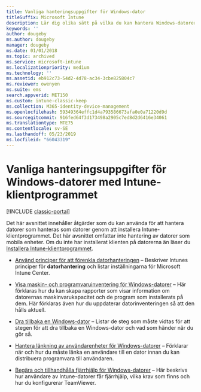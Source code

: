 ```yaml
---
title: Vanliga hanteringsuppgifter för Windows-dator
titleSuffix: Microsoft Intune
description: Lär dig olika sätt på vilka du kan hantera Windows-datorer som kör Intune-programvaruklienten.
keywords: ''
author: dougeby
ms.author: dougeby
manager: dougeby
ms.date: 01/01/2018
ms.topic: archived
ms.service: microsoft-intune
ms.localizationpriority: medium
ms.technology: ''
ms.assetid: eb912c73-54d2-4d78-ac34-3cbe825804c7
ms.reviewer: owenyen
ms.suite: ems
search.appverid: MET150
ms.custom: intune-classic-keep
ms.collection: M365-identity-device-management
ms.openlocfilehash: 59349364effc1d4a793586673afa0e0a71220d9d
ms.sourcegitcommit: 916fed64f3d173498a2905c7ed8d2d6416e34061
ms.translationtype: MTE75
ms.contentlocale: sv-SE
ms.lasthandoff: 05/23/2019
ms.locfileid: "66043319"
---
```

# <a name="common-windows-pc-management-tasks-with-the-intune-software-client"></a>Vanliga hanteringsuppgifter för Windows-datorer med Intune-klientprogrammet

[!INCLUDE [classic-portal](includes/classic-portal.md)]

Det här avsnittet innehåller åtgärder som du kan använda för att hantera datorer som hanteras som datorer genom att installera Intune-klientprogrammet. Det här avsnittet omfattar inte hantering av datorer som mobila enheter. Om du inte har installerat klienten på datorerna än läser du [Installera Intune-klientprogrammet](install-the-windows-pc-client-with-microsoft-intune.md).


- [Använd principer för att förenkla datorhanteringen](use-policies-to-simplify-windows-pc-management.md) – Beskriver Intunes principer för **datorhantering** och listar inställningarna för Microsoft Intune Center.

- [Visa maskin- och programvaruinventering för Windows-datorer](view-hardware-and-software-inventory-for-windows-pcs-in-microsoft-intune.md) – Här förklaras hur du kan skapa rapporter som visar information om datorernas maskinvarukapacitet och de program som installerats på dem. Här förklaras även hur du uppdaterar datorinventeringen så att den hålls aktuell.

- [Dra tillbaka en Windows-dator](retire-a-windows-pc-with-microsoft-intune.md) – Listar de steg som måste vidtas för att stegen för att dra tillbaka en Windows-dator och vad som händer när du gör så.

- [Hantera länkning av användarenheter för Windows-datorer](manage-user-device-linking-for-windows-pcs-with-microsoft-intune.md) – Förklarar när och hur du måste länka en användare till en dator innan du kan distribuera programvara till användaren.

- [Begära och tillhandhålla fjärrhjälp för Windows-datorer](request-and-provide-remote-assistance-for-windows-pcs-in-microsoft-intune.md) – Här beskrivs hur användare av Intune-datorer får fjärrhjälp, vilka krav som finns och hur du konfigurerar TeamViewer.


